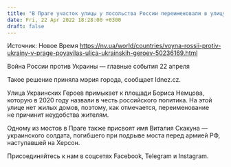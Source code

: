 ```yaml
---
title: "В Праге участок улицы у посольства России переименовали в улицу Украинских Героев"
date: Fri, 22 Apr 2022 18:28:00 +0300
draft: false
---
```

Источник: Новое Время https://nv.ua/world/countries/voyna-rossii-protiv-ukrainy-v-prage-poyavilas-ulica-ukrainskih-geroev-50236169.html


 Война России против Украины — главные события 22 апреля

 Такое решение приняла мэрия города, сообщает Idnez.cz.

Улица Украинских Героев примыкает к площади Бориса Немцова, которую в 2020 году назвали в честь российского политика. На этой улице нет жилых домов, поэтому, как отмечается, переименование не причинит неудобства жителям.

Одному из мостов в Праге также присвоят имя Виталия Скакуна — украинского солдата, погибшего при подрыве моста перед армией РФ, наступавшей на Херсон.

Присоединяйтесь к нам в соцсетях Facebook, Telegram и Instagram.
